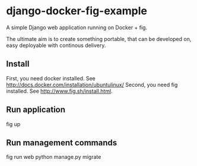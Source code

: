 django-docker-fig-example
=========================

A simple Django web application running on Docker + fig.

The ultimate aim is to create something portable, that can be developed on, easy deployable with continous delivery.

Install
-------

First, you need docker installed. See http://docs.docker.com/installation/ubuntulinux/
Second, you need fig installed. See http://www.fig.sh/install.html.

Run application
---------------

fig up

Run management commands
-----------------------

fig run web python manage.py migrate

